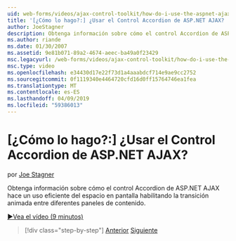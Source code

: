```yaml
---
uid: web-forms/videos/ajax-control-toolkit/how-do-i-use-the-aspnet-ajax-accordion-control
title: '[¿Cómo lo hago?:] ¿Usar el Control Accordion de ASP.NET AJAX? | Microsoft Docs'
author: JoeStagner
description: Obtenga información sobre cómo el control Accordion de ASP.NET AJAX hace un uso eficiente del espacio en pantalla habilitando la transición animada entre diferentes p contenido...
ms.author: riande
ms.date: 01/30/2007
ms.assetid: 9e81b071-89a2-4674-aeec-ba49a0f23429
msc.legacyurl: /web-forms/videos/ajax-control-toolkit/how-do-i-use-the-aspnet-ajax-accordion-control
msc.type: video
ms.openlocfilehash: e34430d17e22f73d1a4aaabdcf714e9ae9cc2752
ms.sourcegitcommit: 0f1119340e4464720cfd16d0ff15764746ea1fea
ms.translationtype: MT
ms.contentlocale: es-ES
ms.lasthandoff: 04/09/2019
ms.locfileid: "59386013"
---
```

# <a name="how-do-i-use-the-aspnet-ajax-accordion-control"></a>[¿Cómo lo hago?:] ¿Usar el Control Accordion de ASP.NET AJAX?

por [Joe Stagner](https://github.com/JoeStagner)

Obtenga información sobre cómo el control Accordion de ASP.NET AJAX hace un uso eficiente del espacio en pantalla habilitando la transición animada entre diferentes paneles de contenido.

[&#9654;Vea el vídeo (9 minutos)](https://channel9.msdn.com/Blogs/ASP-NET-Site-Videos/how-do-i-use-the-aspnet-ajax-accordion-control)

> [!div class="step-by-step"]
> [Anterior](how-do-i-use-the-aspnet-ajax-alwaysvisible-control-extender.md)
> [Siguiente](how-do-i-use-the-aspnet-ajax-collapsable-panel-extender.md)
